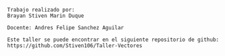     Trabajo realizado por:
    Brayan Stiven Marin Duque

    Docente: Andres Felipe Sanchez Aguilar

    Este taller se puede encontrar en el siguiente repositorio de github: 
    https://github.com/Stiven106/Taller-Vectores
